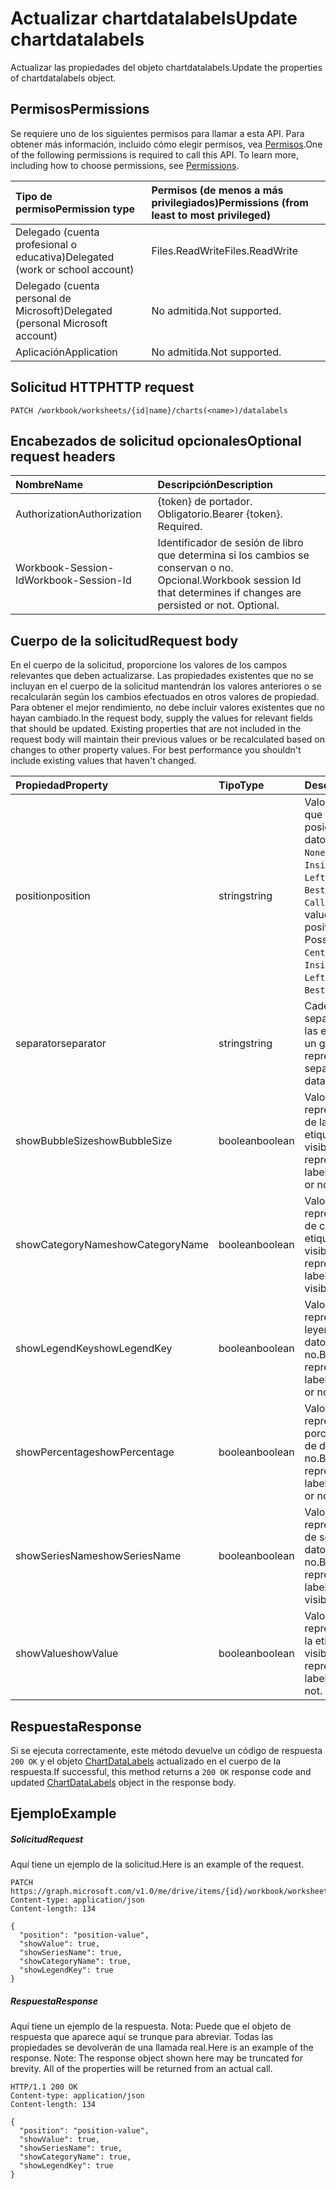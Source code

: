 # <a name="update-chartdatalabels"></a><span data-ttu-id="7151f-101">Actualizar chartdatalabels</span><span class="sxs-lookup"><span data-stu-id="7151f-101">Update chartdatalabels</span></span>

<span data-ttu-id="7151f-102">Actualizar las propiedades del objeto chartdatalabels.</span><span class="sxs-lookup"><span data-stu-id="7151f-102">Update the properties of chartdatalabels object.</span></span>
## <a name="permissions"></a><span data-ttu-id="7151f-103">Permisos</span><span class="sxs-lookup"><span data-stu-id="7151f-103">Permissions</span></span>
<span data-ttu-id="7151f-p101">Se requiere uno de los siguientes permisos para llamar a esta API. Para obtener más información, incluido cómo elegir permisos, vea [Permisos](../../../concepts/permissions_reference.md).</span><span class="sxs-lookup"><span data-stu-id="7151f-p101">One of the following permissions is required to call this API. To learn more, including how to choose permissions, see [Permissions](../../../concepts/permissions_reference.md).</span></span>

|<span data-ttu-id="7151f-106">Tipo de permiso</span><span class="sxs-lookup"><span data-stu-id="7151f-106">Permission type</span></span>      | <span data-ttu-id="7151f-107">Permisos (de menos a más privilegiados)</span><span class="sxs-lookup"><span data-stu-id="7151f-107">Permissions (from least to most privileged)</span></span>              |
|:--------------------|:---------------------------------------------------------|
|<span data-ttu-id="7151f-108">Delegado (cuenta profesional o educativa)</span><span class="sxs-lookup"><span data-stu-id="7151f-108">Delegated (work or school account)</span></span> | <span data-ttu-id="7151f-109">Files.ReadWrite</span><span class="sxs-lookup"><span data-stu-id="7151f-109">Files.ReadWrite</span></span>    |
|<span data-ttu-id="7151f-110">Delegado (cuenta personal de Microsoft)</span><span class="sxs-lookup"><span data-stu-id="7151f-110">Delegated (personal Microsoft account)</span></span> | <span data-ttu-id="7151f-111">No admitida.</span><span class="sxs-lookup"><span data-stu-id="7151f-111">Not supported.</span></span>    |
|<span data-ttu-id="7151f-112">Aplicación</span><span class="sxs-lookup"><span data-stu-id="7151f-112">Application</span></span> | <span data-ttu-id="7151f-113">No admitida.</span><span class="sxs-lookup"><span data-stu-id="7151f-113">Not supported.</span></span> |

## <a name="http-request"></a><span data-ttu-id="7151f-114">Solicitud HTTP</span><span class="sxs-lookup"><span data-stu-id="7151f-114">HTTP request</span></span>
<!-- { "blockType": "ignored" } -->
```http
PATCH /workbook/worksheets/{id|name}/charts(<name>)/datalabels
```
## <a name="optional-request-headers"></a><span data-ttu-id="7151f-115">Encabezados de solicitud opcionales</span><span class="sxs-lookup"><span data-stu-id="7151f-115">Optional request headers</span></span>
| <span data-ttu-id="7151f-116">Nombre</span><span class="sxs-lookup"><span data-stu-id="7151f-116">Name</span></span>       | <span data-ttu-id="7151f-117">Descripción</span><span class="sxs-lookup"><span data-stu-id="7151f-117">Description</span></span>|
|:-----------|:-----------|
| <span data-ttu-id="7151f-118">Authorization</span><span class="sxs-lookup"><span data-stu-id="7151f-118">Authorization</span></span>  | <span data-ttu-id="7151f-p102">{token} de portador. Obligatorio.</span><span class="sxs-lookup"><span data-stu-id="7151f-p102">Bearer {token}. Required.</span></span> |
| <span data-ttu-id="7151f-121">Workbook-Session-Id</span><span class="sxs-lookup"><span data-stu-id="7151f-121">Workbook-Session-Id</span></span>  | <span data-ttu-id="7151f-p103">Identificador de sesión de libro que determina si los cambios se conservan o no. Opcional.</span><span class="sxs-lookup"><span data-stu-id="7151f-p103">Workbook session Id that determines if changes are persisted or not. Optional.</span></span>|

## <a name="request-body"></a><span data-ttu-id="7151f-124">Cuerpo de la solicitud</span><span class="sxs-lookup"><span data-stu-id="7151f-124">Request body</span></span>
<span data-ttu-id="7151f-p104">En el cuerpo de la solicitud, proporcione los valores de los campos relevantes que deben actualizarse. Las propiedades existentes que no se incluyan en el cuerpo de la solicitud mantendrán los valores anteriores o se recalcularán según los cambios efectuados en otros valores de propiedad. Para obtener el mejor rendimiento, no debe incluir valores existentes que no hayan cambiado.</span><span class="sxs-lookup"><span data-stu-id="7151f-p104">In the request body, supply the values for relevant fields that should be updated. Existing properties that are not included in the request body will maintain their previous values or be recalculated based on changes to other property values. For best performance you shouldn't include existing values that haven't changed.</span></span>

| <span data-ttu-id="7151f-128">Propiedad</span><span class="sxs-lookup"><span data-stu-id="7151f-128">Property</span></span>     | <span data-ttu-id="7151f-129">Tipo</span><span class="sxs-lookup"><span data-stu-id="7151f-129">Type</span></span>   |<span data-ttu-id="7151f-130">Descripción</span><span class="sxs-lookup"><span data-stu-id="7151f-130">Description</span></span>|
|:---------------|:--------|:----------|
|<span data-ttu-id="7151f-131">position</span><span class="sxs-lookup"><span data-stu-id="7151f-131">position</span></span>|<span data-ttu-id="7151f-132">string</span><span class="sxs-lookup"><span data-stu-id="7151f-132">string</span></span>|<span data-ttu-id="7151f-p105">Valor DataLabelPosition que representa la posición de la etiqueta de datos. Valores posibles: `None`, `Center`, `InsideEnd`, `InsideBase`, `OutsideEnd`, `Left`, `Right`, `Top`, `Bottom`, `BestFit`, `Callout`.</span><span class="sxs-lookup"><span data-stu-id="7151f-p105">DataLabelPosition value that represents the position of the data label. Possible values are: `None`, `Center`, `InsideEnd`, `InsideBase`, `OutsideEnd`, `Left`, `Right`, `Top`, `Bottom`, `BestFit`, `Callout`.</span></span>|
|<span data-ttu-id="7151f-135">separator</span><span class="sxs-lookup"><span data-stu-id="7151f-135">separator</span></span>|<span data-ttu-id="7151f-136">string</span><span class="sxs-lookup"><span data-stu-id="7151f-136">string</span></span>|<span data-ttu-id="7151f-137">Cadena que representa el separador empleado para las etiquetas de datos de un gráfico.</span><span class="sxs-lookup"><span data-stu-id="7151f-137">String representing the separator used for the data labels on a chart.</span></span>|
|<span data-ttu-id="7151f-138">showBubbleSize</span><span class="sxs-lookup"><span data-stu-id="7151f-138">showBubbleSize</span></span>|<span data-ttu-id="7151f-139">boolean</span><span class="sxs-lookup"><span data-stu-id="7151f-139">boolean</span></span>|<span data-ttu-id="7151f-140">Valor booleano que representa si el tamaño de la burbuja de la etiqueta de datos es visible o no.</span><span class="sxs-lookup"><span data-stu-id="7151f-140">Boolean value representing if the data label bubble size is visible or not.</span></span>|
|<span data-ttu-id="7151f-141">showCategoryName</span><span class="sxs-lookup"><span data-stu-id="7151f-141">showCategoryName</span></span>|<span data-ttu-id="7151f-142">boolean</span><span class="sxs-lookup"><span data-stu-id="7151f-142">boolean</span></span>|<span data-ttu-id="7151f-143">Valor booleano que representa si el nombre de categoría de la etiqueta de datos es visible o no.</span><span class="sxs-lookup"><span data-stu-id="7151f-143">Boolean value representing if the data label category name is visible or not.</span></span>|
|<span data-ttu-id="7151f-144">showLegendKey</span><span class="sxs-lookup"><span data-stu-id="7151f-144">showLegendKey</span></span>|<span data-ttu-id="7151f-145">boolean</span><span class="sxs-lookup"><span data-stu-id="7151f-145">boolean</span></span>|<span data-ttu-id="7151f-146">Valor booleano que representa si la clave de leyenda de la etiqueta de datos es visible o no.</span><span class="sxs-lookup"><span data-stu-id="7151f-146">Boolean value representing if the data label legend key is visible or not.</span></span>|
|<span data-ttu-id="7151f-147">showPercentage</span><span class="sxs-lookup"><span data-stu-id="7151f-147">showPercentage</span></span>|<span data-ttu-id="7151f-148">boolean</span><span class="sxs-lookup"><span data-stu-id="7151f-148">boolean</span></span>|<span data-ttu-id="7151f-149">Valor booleano que representa si el porcentaje de la etiqueta de datos es visible o no.</span><span class="sxs-lookup"><span data-stu-id="7151f-149">Boolean value representing if the data label percentage is visible or not.</span></span>|
|<span data-ttu-id="7151f-150">showSeriesName</span><span class="sxs-lookup"><span data-stu-id="7151f-150">showSeriesName</span></span>|<span data-ttu-id="7151f-151">boolean</span><span class="sxs-lookup"><span data-stu-id="7151f-151">boolean</span></span>|<span data-ttu-id="7151f-152">Valor booleano que representa si el nombre de serie de la etiqueta de datos es visible o no.</span><span class="sxs-lookup"><span data-stu-id="7151f-152">Boolean value representing if the data label series name is visible or not.</span></span>|
|<span data-ttu-id="7151f-153">showValue</span><span class="sxs-lookup"><span data-stu-id="7151f-153">showValue</span></span>|<span data-ttu-id="7151f-154">boolean</span><span class="sxs-lookup"><span data-stu-id="7151f-154">boolean</span></span>|<span data-ttu-id="7151f-155">Valor booleano que representa si el valor de la etiqueta de datos es visible o no.</span><span class="sxs-lookup"><span data-stu-id="7151f-155">Boolean value representing if the data label value is visible or not.</span></span>|

## <a name="response"></a><span data-ttu-id="7151f-156">Respuesta</span><span class="sxs-lookup"><span data-stu-id="7151f-156">Response</span></span>

<span data-ttu-id="7151f-157">Si se ejecuta correctamente, este método devuelve un código de respuesta `200 OK` y el objeto [ChartDataLabels](../resources/chartdatalabels.md) actualizado en el cuerpo de la respuesta.</span><span class="sxs-lookup"><span data-stu-id="7151f-157">If successful, this method returns a `200 OK` response code and updated [ChartDataLabels](../resources/chartdatalabels.md) object in the response body.</span></span>
## <a name="example"></a><span data-ttu-id="7151f-158">Ejemplo</span><span class="sxs-lookup"><span data-stu-id="7151f-158">Example</span></span>
##### <a name="request"></a><span data-ttu-id="7151f-159">Solicitud</span><span class="sxs-lookup"><span data-stu-id="7151f-159">Request</span></span>
<span data-ttu-id="7151f-160">Aquí tiene un ejemplo de la solicitud.</span><span class="sxs-lookup"><span data-stu-id="7151f-160">Here is an example of the request.</span></span>
<!-- {
  "blockType": "request",
  "name": "update_chartdatalabels"
}-->
```http
PATCH https://graph.microsoft.com/v1.0/me/drive/items/{id}/workbook/worksheets/{id|name}/charts(<name>)/datalabels
Content-type: application/json
Content-length: 134

{
  "position": "position-value",
  "showValue": true,
  "showSeriesName": true,
  "showCategoryName": true,
  "showLegendKey": true
}
```
##### <a name="response"></a><span data-ttu-id="7151f-161">Respuesta</span><span class="sxs-lookup"><span data-stu-id="7151f-161">Response</span></span>
<span data-ttu-id="7151f-p106">Aquí tiene un ejemplo de la respuesta. Nota: Puede que el objeto de respuesta que aparece aquí se trunque para abreviar. Todas las propiedades se devolverán de una llamada real.</span><span class="sxs-lookup"><span data-stu-id="7151f-p106">Here is an example of the response. Note: The response object shown here may be truncated for brevity. All of the properties will be returned from an actual call.</span></span>
<!-- {
  "blockType": "response",
  "truncated": true,
  "@odata.type": "microsoft.graph.chartDataLabels"
} -->
```http
HTTP/1.1 200 OK
Content-type: application/json
Content-length: 134

{
  "position": "position-value",
  "showValue": true,
  "showSeriesName": true,
  "showCategoryName": true,
  "showLegendKey": true
}
```

<!-- uuid: 8fcb5dbc-d5aa-4681-8e31-b001d5168d79
2015-10-25 14:57:30 UTC -->
<!-- {
  "type": "#page.annotation",
  "description": "Update chartdatalabels",
  "keywords": "",
  "section": "documentation",
  "tocPath": ""
}-->
